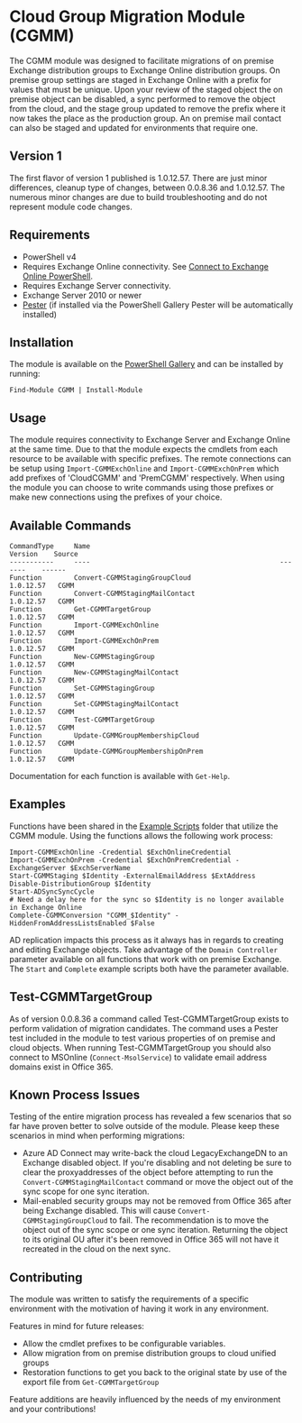 # Cloud Group Migration Module (CGMM)

The CGMM module was designed to facilitate migrations of on premise Exchange distribution groups to Exchange Online distribution groups.  On premise group settings are staged in Exchange Online with a prefix for values that must be unique.  Upon your review of the staged object the on premise object can be disabled, a sync performed to remove the object from the cloud, and the stage group updated to remove the prefix where it now takes the place as the production group. An on premise mail contact can also be staged and updated for environments that require one.

## Version 1

The first flavor of version 1 published is 1.0.12.57.  There are just minor differences, cleanup type of changes, between 0.0.8.36 and 1.0.12.57.  The numerous minor changes are due to build troubleshooting and do not represent module code changes.

## Requirements

* PowerShell v4
* Requires Exchange Online connectivity.  See [Connect to Exchange Online PowerShell](https://technet.microsoft.com/en-us/library/jj984289(v=exchg.160).aspx).
* Requires Exchange Server connectivity.
* Exchange Server 2010 or newer
* [Pester](https://github.com/pester/Pester) (if installed via the PowerShell Gallery Pester will be automatically installed)

## Installation

The module is available on the [PowerShell Gallery](https://www.powershellgallery.com/packages/cgmm) and can be installed by running:

`Find-Module CGMM | Install-Module`

## Usage

The module requires connectivity to Exchange Server and Exchange Online at the same time.  Due to that the module expects the cmdlets from each resource to be available with specific prefixes.  The remote connections can be setup using `Import-CGMMExchOnline` and `Import-CGMMExchOnPrem` which add prefixes of 'CloudCGMM' and 'PremCGMM' respectively.  When using the module you can choose to write commands using those prefixes or make new connections using the prefixes of your choice.

## Available Commands

    CommandType     Name                                               Version    Source
    -----------     ----                                               -------    ------
    Function        Convert-CGMMStagingGroupCloud                      1.0.12.57   CGMM
    Function        Convert-CGMMStagingMailContact                     1.0.12.57   CGMM
    Function        Get-CGMMTargetGroup                                1.0.12.57   CGMM
    Function        Import-CGMMExchOnline                              1.0.12.57   CGMM
    Function        Import-CGMMExchOnPrem                              1.0.12.57   CGMM
    Function        New-CGMMStagingGroup                               1.0.12.57   CGMM
    Function        New-CGMMStagingMailContact                         1.0.12.57   CGMM
    Function        Set-CGMMStagingGroup                               1.0.12.57   CGMM
    Function        Set-CGMMStagingMailContact                         1.0.12.57   CGMM
    Function        Test-CGMMTargetGroup                               1.0.12.57   CGMM
    Function        Update-CGMMGroupMembershipCloud                    1.0.12.57   CGMM
    Function        Update-CGMMGroupMembershipOnPrem                   1.0.12.57   CGMM

Documentation for each function is available with `Get-Help`.

## Examples

Functions have been shared in the [Example Scripts](https://github.com/Rick-2CA/CGMM/tree/master/ExampleScripts) folder that utilize the CGMM module.  Using the functions allows the following work process:

    Import-CGMMExchOnline -Credential $ExchOnlineCredential
    Import-CGMMExchOnPrem -Credential $ExchOnPremCredential -ExchangeServer $ExchServerName
    Start-CGMMStaging $Identity -ExternalEmailAddress $ExtAddress
    Disable-DistributionGroup $Identity
    Start-ADSyncSyncCycle
    # Need a delay here for the sync so $Identity is no longer available in Exchange Online
    Complete-CGMMConversion "CGMM_$Identity" -HiddenFromAddressListsEnabled $False

AD replication impacts this process as it always has in regards to creating and editing Exchange objects.  Take advantage of the `Domain Controller` parameter available on all functions that work with on premise Exchange.  The `Start` and `Complete` example scripts both have the parameter available.

## Test-CGMMTargetGroup

As of version 0.0.8.36 a command called Test-CGMMTargetGroup exists to perform validation of migration candidates.  The command uses a Pester test included in the module to test various properties of on premise and cloud objects.  When running Test-CGMMTargetGroup you should also connect to MSOnline (`Connect-MsolService`) to validate email address domains exist in Office 365.

## Known Process Issues

Testing of the entire migration process has revealed a few scenarios that so far have proven better to solve outside of the module.  Please keep these scenarios in mind when performing migrations:

* Azure AD Connect may write-back the cloud LegacyExchangeDN to an Exchange disabled object.  If you're disabling and not deleting be sure to clear the proxyaddresses of the object before attempting to run the `Convert-CGMMStagingMailContact` command or move the object out of the sync scope for one sync iteration.
* Mail-enabled security groups may not be removed from Office 365 after being Exchange disabled.  This will cause `Convert-CGMMStagingGroupCloud` to fail.  The recommendation is to move the object out of the sync scope or one sync iteration.  Returning the object to its original OU after it's been removed in Office 365 will not have it recreated in the cloud on the next sync.

## Contributing

The module was written to satisfy the requirements of a specific environment with the motivation of having it work in any environment.

Features in mind for future releases:

* Allow the cmdlet prefixes to be configurable variables.
* Allow migration from on premise distribution groups to cloud unified groups
* Restoration functions to get you back to the original state by use of the export file from `Get-CGMMTargetGroup`

Feature additions are heavily influenced by the needs of my environment and your contributions!
